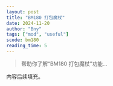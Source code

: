 ```yaml
---
layout: post
title: "BM180 打包魔杖"
date: 2024-11-20
author: "Bny"
tags: ["mod", "useful"]
scode: bm180
reading_time: 5
---
```


> 帮助你了解“BM180 打包魔杖”功能...

内容后续填充。
